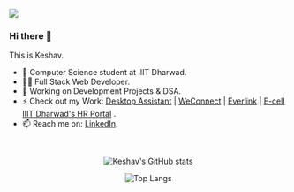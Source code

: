 ![](https://komarev.com/ghpvc/?username=keshavjha018&color=brightgreen)

### Hi there 👋

This is Keshav.

- 🏢 Computer Science student at IIIT Dharwad.
- 👨‍💻 Full Stack Web Developer.
- 🔭 Working on Development Projects & DSA.
- ⚡ Check out my Work: [Desktop Assistant](https://github.com/keshavjha018/Desktop_Assistant) | [WeConnect](https://github.com/keshavjha018/WeConnect) | [Everlink](https://github.com/keshavjha018/everlink) | [E-cell IIIT Dharwad's HR Portal](https://github.com/keshavjha018/Ecell-HR-Portal) .
- 📫 Reach me on: [LinkedIn](https://www.linkedin.com/in/keshavjha018/).

<br>
<div align="center">
  
![Keshav's GitHub stats](https://github-readme-stats.vercel.app/api?username=keshavjha018&theme=algolia)
 
![Top Langs](https://github-readme-stats.vercel.app/api/top-langs/?username=keshavjha018&theme=algolia&count_private=true)
  
  
</div>
